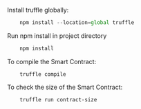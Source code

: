 Install truffle globally:

```javascript
    npm install --location=global truffle
```
Run npm install in project directory

```javascript
    npm install
```
To compile the Smart Contract:

```solidity
    truffle compile
```
To check the size of the Smart Contract:

```solidity
    truffle run contract-size
```
